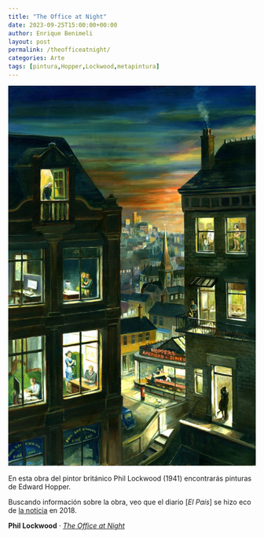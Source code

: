 ```yaml
---
title: "The Office at Night"
date: 2023-09-25T15:00:00+00:00
author: Enrique Benimeli
layout: post
permalink: /theofficeatnight/
categories: Arte
tags: [pintura,Hopper,Lockwood,metapintura]
---
```


[![image](assets/images/posts/2023/09/lockwood-hopper.jpeg)](https://www.phil-lockwood.com/paintings/latestTown/office.htm)

En esta obra del pintor británico Phil Lockwood (1941) encontrarás pinturas de Edward Hopper.

Buscando información sobre la obra, veo que el diario [*El País*] se hizo eco de [la noticia](https://verne.elpais.com/verne/2018/01/21/articulo/1516550142_092019.html) en 2018.

**Phil Lockwood** · [*The Office at Night*](https://www.phil-lockwood.com/paintings/latestTown/office.htm)